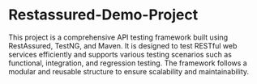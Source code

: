 # Restassured-Demo-Project
This project is a comprehensive API testing framework built using RestAssured, TestNG, and Maven. It is designed to test RESTful web services efficiently and supports various testing scenarios such as functional, integration, and regression testing. The framework follows a modular and reusable structure to ensure scalability and maintainability.
